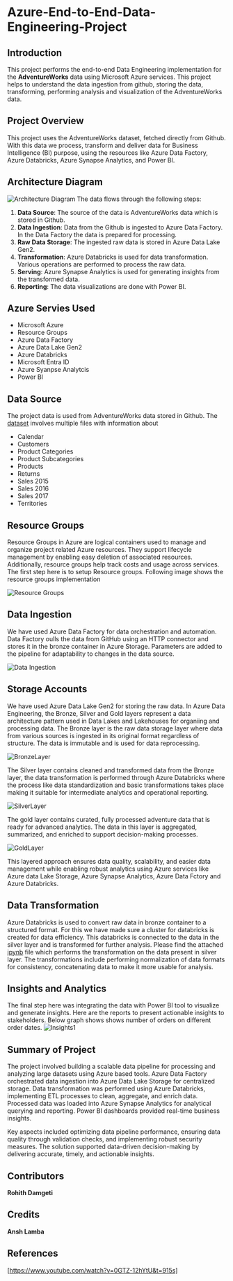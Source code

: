 # Azure-End-to-End-Data-Engineering-Project

## Introduction
This project performs the end-to-end Data Engineering implementation for the <strong>AdventureWorks</strong> data using Microsoft Azure services. This project helps to understand the data ingestion from github, storing the data, transforming, performing analysis and visualization of the AdventureWorks data.

## Project Overview
This project uses the AdventureWorks dataset, fetched directly from Github. With this data we process, transform and deliver data for Business Intelligence (BI) purpose, using the resources like Azure Data Factory, Azure Databricks, Azure Synapse Analytics, and Power BI.

## Architecture Diagram
![Architecture Diagram](https://github.com/flynnRider046/End-to-End-AdventureWorks-Azure-Data-Engineering/blob/main/Images/Architecture.png)
The data flows through the following steps:
1. <strong>Data Source</strong>: The source of the data is AdventureWorks data which is stored in Github.
2. <strong>Data Ingestion</strong>: Data from the Github is ingested to Azure Data Factory. In the Data Factory the data is prepared for processing.
3. <strong>Raw Data Storage</strong>: The ingested raw data is stored in Azure Data Lake Gen2.
4. <strong>Transformation</strong>: Azure Databricks is used for data transformation. Various operations are performed to process the raw data.
5. <strong>Serving</strong>: Azure Synapse Analytics is used for generating insights from the transformed data.
6. <strong>Reporting</strong>: The data visualizations are done with Power BI.

## Azure Servies Used
* Microsoft Azure
* Resource Groups
* Azure Data Factory
* Azure Data Lake Gen2
* Azure Databricks
* Microsoft Entra ID
* Azure Syanpse Analytcis
* Power BI

## Data Source



The project data is used from AdventureWorks data stored in Github.
The [dataset](https://github.com/YaswanthiUnnam/Azure-End-to-End-Data-Engineering-Project/tree/fe3b5a8906de09a05c332f09c15a823cc6b902a2/Data)
 involves multiple files with information about
* Calendar
* Customers
* Product Categories
* Product Subcategories
* Products
* Returns
* Sales 2015
* Sales 2016
* Sales 2017
* Territories

## Resource Groups
Resource Groups in Azure are logical containers used to manage and organize project related Azure resources. They support lifecycle management by enabling easy deletion of associated resources. Additionally, resource groups help track costs and usage across services. The first step here is to setup Resource groups. Following image shows the resource groups implementation

![Resource Groups](https://github.com/flynnRider046/End-to-End-AdventureWorks-Azure-Data-Engineering/blob/a058bc413e0cc9602f10a1a479cfa64a83bb9e2d/Images/Azure%20Resource%20Groups.png)

## Data Ingestion
We have used Azure Data Factory for data orchestration and automation. Data Factory oulls the data from GitHub using an HTTP connector and stores it in the bronze container in Azure Storage. Parameters are added to the pipeline for adaptability to changes in the data source.

![Data Ingestion](https://github.com/flynnRider046/End-to-End-AdventureWorks-Azure-Data-Engineering/blob/8d25039d42ae8e607834211b99b994b4ae8576c3/Images/Data%20Factory.png)

## Storage Accounts
We have used Azure Data Lake Gen2 for storing the raw data. In Azure Data Engineering, the Bronze, Silver and Gold layers represent a data architecture pattern used in Data Lakes and Lakehouses for organiing and processing data. 
The Bronze layer is the raw data storage layer where data from various sources is ingested in its original format regardless of structure. The data is immutable and is used for data reprocessing.

![BronzeLayer](https://github.com/flynnRider046/End-to-End-AdventureWorks-Azure-Data-Engineering/blob/a058bc413e0cc9602f10a1a479cfa64a83bb9e2d/Images/Bronze%20Layer.png)

The Silver layer contains cleaned and transformed data from the Bronze layer, the data transformation is performed through Azure Databricks where the process like data standardization and basic transformations takes place making it suitable for intermediate analytics and operational reporting.

![SilverLayer](https://github.com/flynnRider046/End-to-End-AdventureWorks-Azure-Data-Engineering/blob/a058bc413e0cc9602f10a1a479cfa64a83bb9e2d/Images/Silver%20Layer.png)

The gold layer contains curated, fully processed adventure data that is ready for advanced analytics. The data in this layer is aggregated, summarized, and enriched to support decision-making processes.

![GoldLayer](https://github.com/flynnRider046/End-to-End-AdventureWorks-Azure-Data-Engineering/blob/a058bc413e0cc9602f10a1a479cfa64a83bb9e2d/Images/Gold%20Layer.png)

This layered approach ensures data quality, scalability, and easier data management while enabling robust analytics using Azure services like Azure data Lake Storage, Azure Synapse Analytics, Azure Data Fctory and Azure Databricks.

## Data Transformation
Azure Databricks is used to convert raw data in bronze container to a structured format. For this we have made sure a cluster for databricks is created for data efficiency. This databricks is connected to the data in the silver layer and is transformed for further analysis. Please find the attached [ipynb](https://github.com/flynnRider046/End-to-End-AdventureWorks-Azure-Data-Engineering/blob/f807272465cbc7b0419b50797a6194344d6dedbd/aproject%20silver%20layer.ipynb) file which performs the transformation on the data present in silver layer. The transformations include performing normalization of data formats for consistency, concatenating data to make it more usable for analysis.


## Insights and Analytics
The final step here was integrating the data with Power BI tool to visualize and generate insights. Here are the reports to present actionable insights to stakeholders. Below graph shows shows number of orders on different order dates.
![Insights1](https://github.com/flynnRider046/End-to-End-AdventureWorks-Azure-Data-Engineering/blob/a058bc413e0cc9602f10a1a479cfa64a83bb9e2d/Images/Power%20BI.png)

## Summary of Project
The project involved building a scalable data pipeline for processing and analyzing large datasets using Azure based tools. Azure Data Factory orchestrated data ingestion into Azure Data Lake Storage for centralized storage. Data transformation was performed using Azure Databricks, implementing ETL processes to clean, aggregate, and enrich data. Processed data was loaded into Azure Synapse Analytics for analytical querying and reporting. Power BI dashboards provided real-time business insights.

Key aspects included optimizing data pipeline performance, ensuring data quality through validation checks, and implementing robust security measures. The solution supported data-driven decision-making by delivering accurate, timely, and actionable insights.


## Contributors
<strong>Rohith Damgeti</strong>

## Credits
<strong>Ansh Lamba</strong>

## References
[https://www.youtube.com/watch?v=0GTZ-12hYtU&t=915s]
